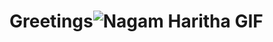 # Greetings![Nagam Haritha GIF](https://user-images.githubusercontent.com/100120159/213630692-5af432c0-4ee0-4339-a389-dddd4ed66db7.gif)
